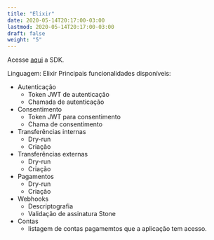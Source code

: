 ```yaml
---
title: "Elixir"
date: 2020-05-14T20:17:00-03:00
lastmod: 2020-05-14T20:17:00-03:00
draft: false
weight: "5"
---
```


Acesse [aqui](https://hexdocs.pm/ex_stone_openbank/ExStoneOpenbank.html) a SDK. 

Linguagem: Elixir
Principais funcionalidades disponíveis:
- Autenticação
  - Token JWT de autenticação
  - Chamada de autenticação
- Consentimento 
  - Token JWT para consentimento
  - Chama de consentimento
- Transferências internas
  - Dry-run
  - Criação 
- Transferências externas
  - Dry-run
  - Criação 
- Pagamentos
  - Dry-run
  - Criação 
- Webhooks
  - Descriptografia
  - Validação de assinatura Stone
- Contas
  - listagem de contas pagamemtos que a aplicação tem acesso. 

